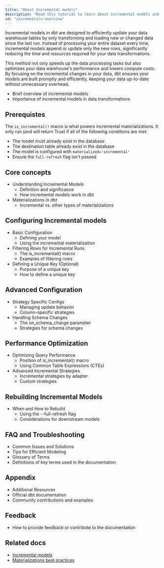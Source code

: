```yaml
---
title: "About Incremental models"
description: "Read this tutorial to learn about incremental models and how to use them."
id: "incrementals-overview"
---
```


Incremental models in dbt are designed to efficiently update your data warehouse tables by only transforming and loading new or changed data since the last run. Instead of processing your entire dataset every time, incremental models append or update only the new rows, significantly reducing the time and resources required for your data transformations.

This method not only speeds up the data processing tasks but also optimizes your data warehouse's performance and lowers compute costs. By focusing on the incremental changes in your data, dbt ensures your models are built promptly and efficiently, keeping your data up-to-date without unnecessary overhead.

- Brief overview of incremental models
- Importance of incremental models in data transformations

<Lightbox src="/img/docs/building-a-dbt-project/incremental-diagram.jpg" width="60%" title="A visual representation of how incremental models work. Source: Materialization best practices page." />

## Prerequistes
The `is_incremental()` macro is what powers incremental materializations. It only run (and will return True) if all of the following conditions are met:

- The model must already exist in the database
- The destination table already exist in the database
- The model is configured with `materialized='incremental'`
- Ensure the `full-refresh` flag isn't passed

## Core concepts
- Understanding Incremental Models
  - Definition and significance
  - How incremental models work in dbt
- Materializations in dbt
  - Incremental vs. other types of materializations

## Configuring Incremental models
- Basic Configuration
  - Defining your model
  - Using the incremental materialization
- Filtering Rows for Incremental Runs
  - The is_incremental() macro
  - Examples of filtering rows
- Defining a Unique Key (Optional)
  - Purpose of a unique key
  - How to define a unique key

## Advanced Configuration
- Strategy Specific Configs
  - Managing update behavior
  - Column-specific strategies
- Handling Schema Changes
  - The on_schema_change parameter
  - Strategies for schema changes

## Performance Optimization
- Optimizing Query Performance
  - Position of is_incremental() macro
  - Using Common Table Expressions (CTEs)
- Advanced Incremental Strategies
  - Incremental strategies by adapter
  - Custom strategies

## Rebuilding Incremental Models
- When and How to Rebuild
  - Using the --full-refresh flag
  - Considerations for downstream models

## FAQ and Troubleshooting
- Common Issues and Solutions
- Tips for Efficient Modeling
- Glossary of Terms
- Definitions of key terms used in the documentation

## Appendix
- Additional Resources
- Official dbt documentation
- Community contributions and examples

## Feedback
- How to provide feedback or contribute to the documentation

## Related docs
- [Incremental models](/docs/build/incremental-models)
- [Materializations best practices](/best-practices/materializations/1-guide-overview)
